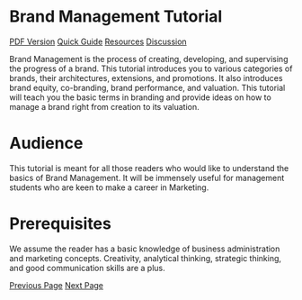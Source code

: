 # Brand Management Tutorial
[PDF Version](../brand_management/brand_management_pdf_version.md)
[Quick Guide](../brand_management/brand_management_quick_guide.md)
[Resources](../brand_management/brand_management_useful_resources.md)
[Discussion](../brand_management/brand_management_discussion.md)

Brand Management is the process of creating, developing, and supervising the progress of a brand. This tutorial introduces you to various categories of brands, their architectures, extensions, and promotions. It also introduces brand equity, co-branding, brand performance, and valuation. This tutorial will teach you the basic terms in branding and provide ideas on how to manage a brand right from creation to its valuation.

# Audience
This tutorial is meant for all those readers who would like to understand the basics of Brand Management. It will be immensely useful for management students who are keen to make a career in Marketing.

# Prerequisites
We assume the reader has a basic knowledge of business administration and marketing concepts. Creativity, analytical thinking, strategic thinking, and good communication skills are a plus.


[Previous Page](../brand_management/index.md) [Next Page](../brand_management/brand_management_overview.md) 
